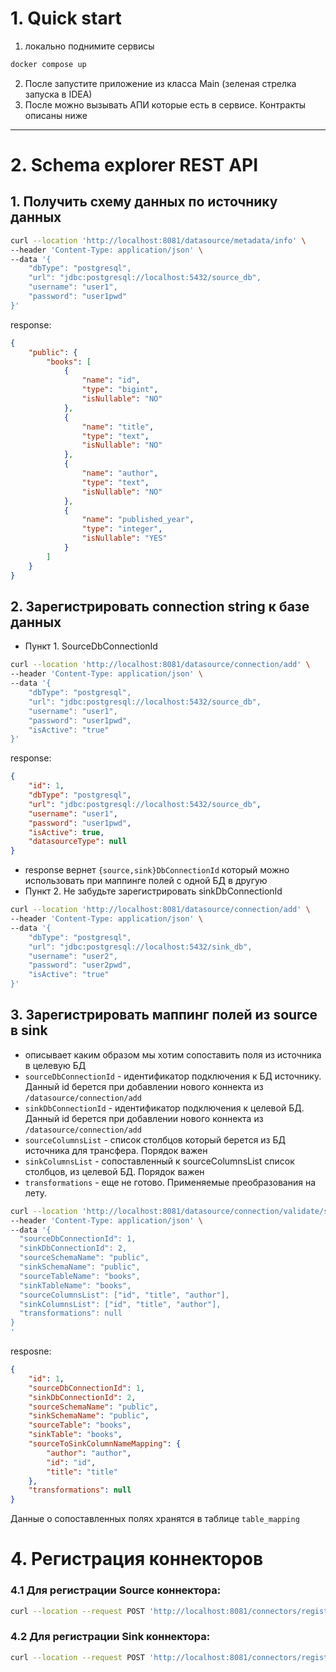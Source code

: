 # 1. Quick start

1. локально поднимите сервисы

```bash
docker compose up
```

2. После запустите приложение из класса Main (зеленая стрелка запуска в IDEA)
3. После можно вызывать АПИ которые есть в сервисе. Контракты описаны ниже

--- 

# 2. Schema explorer REST API

## 1. Получить схему данных по источнику данных
```bash
curl --location 'http://localhost:8081/datasource/metadata/info' \
--header 'Content-Type: application/json' \
--data '{
    "dbType": "postgresql",
    "url": "jdbc:postgresql://localhost:5432/source_db",
    "username": "user1",
    "password": "user1pwd"
}'
```
response: 
```json
{
    "public": {
        "books": [
            {
                "name": "id",
                "type": "bigint",
                "isNullable": "NO"
            },
            {
                "name": "title",
                "type": "text",
                "isNullable": "NO"
            },
            {
                "name": "author",
                "type": "text",
                "isNullable": "NO"
            },
            {
                "name": "published_year",
                "type": "integer",
                "isNullable": "YES"
            }
        ]
    }
}
```

## 2. Зарегистрировать connection string к базе данных
- Пункт 1. SourceDbConnectionId
```bash
curl --location 'http://localhost:8081/datasource/connection/add' \
--header 'Content-Type: application/json' \
--data '{
    "dbType": "postgresql",
    "url": "jdbc:postgresql://localhost:5432/source_db",
    "username": "user1",
    "password": "user1pwd",
    "isActive": "true"
}'
```
response:
```json
{
    "id": 1,
    "dbType": "postgresql",
    "url": "jdbc:postgresql://localhost:5432/source_db",
    "username": "user1",
    "password": "user1pwd",
    "isActive": true,
    "datasourceType": null
}
```
- response вернет `{source,sink}DbConnectionId` который можно использовать при маппинге полей с одной БД в другую
- Пункт 2. Не забудьте зарегистрировать sinkDbConnectionId

```bash
curl --location 'http://localhost:8081/datasource/connection/add' \
--header 'Content-Type: application/json' \
--data '{
    "dbType": "postgresql",
    "url": "jdbc:postgresql://localhost:5432/sink_db",
    "username": "user2",
    "password": "user2pwd",
    "isActive": "true"
}'
```

## 3. Зарегистрировать маппинг полей из source в sink
- описывает каким образом мы хотим сопоставить поля из источника в целевую БД
- `sourceDbConnectionId` - идентификатор подключения к БД источнику. Данный id берется при добавлении нового коннекта из `/datasource/connection/add`
- `sinkDbConnectionId` - идентификатор подключения к целевой БД. Данный id берется при добавлении нового коннекта из `/datasource/connection/add`
- `sourceColumnsList` - список столбцов который берется из БД источника для трансфера. Порядок важен
- `sinkColumnsList` - сопоставленный к sourceColumnsList список столбцов, из целевой БД. Порядок важен
- `transformations` - еще не готово. Применяемые преобразования на лету.

```bash
curl --location 'http://localhost:8081/datasource/connection/validate/schema-mapping' \
--header 'Content-Type: application/json' \
--data '{
  "sourceDbConnectionId": 1,
  "sinkDbConnectionId": 2,
  "sourceSchemaName": "public",
  "sinkSchemaName": "public",
  "sourceTableName": "books",
  "sinkTableName": "books",
  "sourceColumnsList": ["id", "title", "author"],
  "sinkColumnsList": ["id", "title", "author"],
  "transformations": null
}
'
```
resposne:
```json
{
    "id": 1,
    "sourceDbConnectionId": 1,
    "sinkDbConnectionId": 2,
    "sourceSchemaName": "public",
    "sinkSchemaName": "public",
    "sourceTable": "books",
    "sinkTable": "books",
    "sourceToSinkColumnNameMapping": {
        "author": "author",
        "id": "id",
        "title": "title"
    },
    "transformations": null
}
```

Данные о сопоставленных полях хранятся в таблице `table_mapping`

# 4. Регистрация коннекторов 


### 4.1 Для регистрации Source коннектора:

```bash
curl --location --request POST 'http://localhost:8081/connectors/register/source?tableMappingId=1'
```

### 4.2 Для регистрации Sink коннектора:

```bash
curl --location --request POST 'http://localhost:8081/connectors/register/sink?tableMappingId=1'
```
